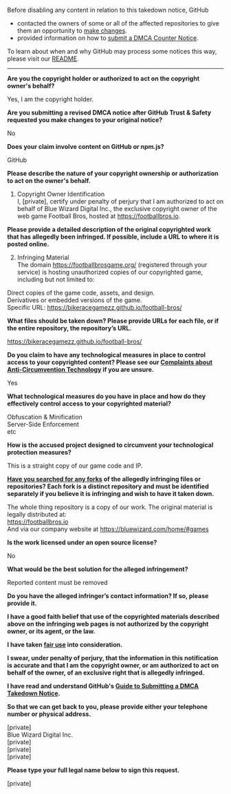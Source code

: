 Before disabling any content in relation to this takedown notice, GitHub
- contacted the owners of some or all of the affected repositories to give them an opportunity to [make changes](https://docs.github.com/en/github/site-policy/dmca-takedown-policy#a-how-does-this-actually-work).
- provided information on how to [submit a DMCA Counter Notice](https://docs.github.com/en/articles/guide-to-submitting-a-dmca-counter-notice).

To learn about when and why GitHub may process some notices this way, please visit our [README](https://github.com/github/dmca/blob/master/README.md#anatomy-of-a-takedown-notice).

---

**Are you the copyright holder or authorized to act on the copyright owner's behalf?**

Yes, I am the copyright holder.

**Are you submitting a revised DMCA notice after GitHub Trust & Safety requested you make changes to your original notice?**

No

**Does your claim involve content on GitHub or npm.js?**

GitHub

**Please describe the nature of your copyright ownership or authorization to act on the owner's behalf.**

1. Copyright Owner Identification  
I, [private], certify under penalty of perjury that I am authorized to act on behalf of Blue
Wizard Digital Inc., the exclusive copyright owner of the web game Football Bros, hosted at
https://footballbros.io.

**Please provide a detailed description of the original copyrighted work that has allegedly been infringed. If possible, include a URL to where it is posted online.**

2. Infringing Material  
The domain https://footballbrosgame.org/ (registered through your service) is hosting unauthorized copies of our copyrighted game, including but not limited to:

Direct copies of the game code, assets, and design.  
Derivatives or embedded versions of the game.  
Specific URL: https://bikeracegamezz.github.io/football-bros/

**What files should be taken down? Please provide URLs for each file, or if the entire repository, the repository’s URL.**

https://bikeracegamezz.github.io/football-bros/

**Do you claim to have any technological measures in place to control access to your copyrighted content? Please see our <a href="https://docs.github.com/articles/guide-to-submitting-a-dmca-takedown-notice#complaints-about-anti-circumvention-technology">Complaints about Anti-Circumvention Technology</a> if you are unsure.**

Yes

**What technological measures do you have in place and how do they effectively control access to your copyrighted material?**

Obfuscation & Minification  
Server-Side Enforcement  
etc

**How is the accused project designed to circumvent your technological protection measures?**

This is a straight copy of our game code and IP.

**<a href="https://docs.github.com/articles/dmca-takedown-policy#b-what-about-forks-or-whats-a-fork">Have you searched for any forks</a> of the allegedly infringing files or repositories? Each fork is a distinct repository and must be identified separately if you believe it is infringing and wish to have it taken down.**

The whole thing repository is a copy of our work. The original material is legally distributed at:  
https://footballbros.io  
And via our company website at https://bluewizard.com/home/#games

**Is the work licensed under an open source license?**

No

**What would be the best solution for the alleged infringement?**

Reported content must be removed

**Do you have the alleged infringer’s contact information? If so, please provide it.**

**I have a good faith belief that use of the copyrighted materials described above on the infringing web pages is not authorized by the copyright owner, or its agent, or the law.**

**I have taken <a href="https://www.lumendatabase.org/topics/22">fair use</a> into consideration.**

**I swear, under penalty of perjury, that the information in this notification is accurate and that I am the copyright owner, or am authorized to act on behalf of the owner, of an exclusive right that is allegedly infringed.**

**I have read and understand GitHub's <a href="https://docs.github.com/articles/guide-to-submitting-a-dmca-takedown-notice/">Guide to Submitting a DMCA Takedown Notice</a>.**

**So that we can get back to you, please provide either your telephone number or physical address.**

[private]  
Blue Wizard Digital Inc.  
[private]  
[private]  
[private]  

**Please type your full legal name below to sign this request.**

[private]  
